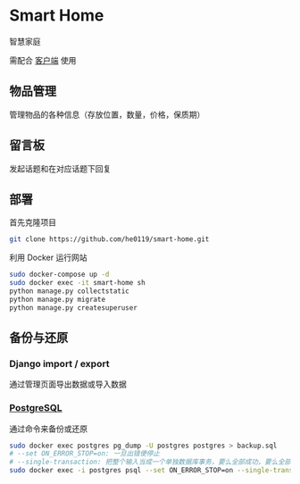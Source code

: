 # Smart Home

智慧家庭

需配合 [客户端](https://github.com/he0119/smart-home-flutter/releases) 使用

## 物品管理

管理物品的各种信息（存放位置，数量，价格，保质期）

## 留言板

发起话题和在对应话题下回复

## 部署

首先克隆项目

```bash
git clone https://github.com/he0119/smart-home.git
```

利用 Docker 运行网站

```bash
sudo docker-compose up -d
sudo docker exec -it smart-home sh
python manage.py collectstatic
python manage.py migrate
python manage.py createsuperuser
```

## 备份与还原

### Django import / export

通过管理页面导出数据或导入数据

### [PostgreSQL](https://www.postgresql.org/docs/12/backup.html)

通过命令来备份或还原

```bash
sudo docker exec postgres pg_dump -U postgres postgres > backup.sql
# --set ON_ERROR_STOP=on: 一旦出错便停止
# --single-transaction: 把整个输入当成一个单独数据库事务，要么全部成功，要么全部失败
sudo docker exec -i postgres psql --set ON_ERROR_STOP=on --single-transaction -U postgres postgres < backup.sql
```
